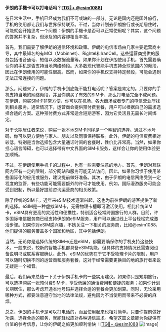 **伊朗的手機卡可以打电话吗？[[TG💪+ @esim1088](https://t.me/s/esim1088)]**

在日常生活中，手机已经成为我们不可或缺的一部分。无论是国内还是国外旅行，手机的使用都让我们与世界保持联系。不过，当你计划去伊朗旅行或长期居住时，可能就会开始思考一个问题：伊朗的手機卡是否可以正常使用呢？其实，这个问题的答案并不复杂，但涉及的内容却相当丰富。

首先，我们需要了解伊朗的通信环境和政策。伊朗的电信市场由几家主要运营商主导，其中最知名的有MCI（Mobinnet）、Rightel和IranCell。这些运营商提供的服务包括语音通话、短信以及数据流量等。如果你计划在伊朗使用手机，首先需要确认你的手机是否支持当地网络频段。大多数现代智能手机支持全球范围内的频段，因此在伊朗使用的可能性很高。然而，如果你的手机仅支持特定频段，可能会遇到无法正常连接的问题。

那么，问题来了，伊朗的手机卡到底能不能打电话呢？答案是肯定的。只要你的手机支持当地的网络频段，并且你购买了有效的SIM卡，那么打电话完全不成问题。在伊朗，购买SIM卡非常方便，你可以在机场、各大商场或者专门的电信营业厅找到相关服务。通常情况下，运营商会提供预付费套餐，用户可以根据自己的需求选择合适的方案。这种预付费方式非常适合短期游客，因为它灵活且无需长时间绑定。

对于长期居住者来说，购买一张本地SIM卡同样是一个明智的选择。通过本地号码，你可以更方便地与家人、朋友以及同事保持联系。此外，伊朗的电信资费相对较低，特别是当你选择包含大量通话时间的套餐时，性价比非常高。当然，如果你担心语言障碍，也可以选择带有中文界面的SIM卡服务，这样会让你的使用体验更加顺畅。

不过，在伊朗使用手机卡的过程中，也有一些需要注意的地方。首先，伊朗对互联网内容有一定的限制，部分网站和服务可能无法访问。因此，如果你习惯于使用某些国际化的应用或服务，建议提前做好准备。其次，由于伊朗的电信网络受到一定程度的监管，有些功能可能需要额外的许可才能使用。例如，国际漫游服务可能会受到限制，所以最好提前咨询运营商的相关政策。

除了传统的SIM卡，近年来eSIM技术逐渐兴起，这也为前往伊朗的游客提供了新的选择。eSIM是一种虚拟SIM卡，无需物理卡槽即可激活使用。相比传统SIM卡，eSIM具有更高的灵活性和便携性，特别适合经常跨国旅行的人群。目前，许多国际电信服务商已经支持伊朗的eSIM服务，用户可以通过线上平台轻松完成激活步骤。如果你对eSIM感兴趣，不妨关注一下相关的服务商，比如@esim1088，他们提供的服务覆盖多个国家和地区，其中包括伊朗。

当然，无论你是选择传统的SIM卡还是eSIM，都需要确保你的手机支持这些技术。一般来说，较新的智能手机都具备eSIM功能，但具体的支持情况还需查阅设备说明书或联系客服确认。此外，eSIM的优势在于它不受物理卡片的限制，用户可以随时切换不同的运营商和服务套餐，这对于经常需要更换目的地的旅行者来说无疑是一个福音。

最后，我们再来总结一下关于伊朗手机卡的一些实用建议。如果你只是短期旅行，可以选择购买一张预付费SIM卡，享受低廉的通话费用和便捷的服务；如果你计划长期居住，那么考虑开通本地号码并选择合适的套餐会更加划算。同时，无论采用哪种方式，都要注意遵守当地的法律法规，避免因为不当使用而带来不必要的麻烦。

总之，伊朗的手机卡是可以打电话的，而且使用起来也相对简单。只要你提前做好功课，选择合适的服务，就能轻松应对各种通信需求。希望这篇文章能为你提供有价值的参考信息，让你的伊朗之旅更加顺利愉快！[[TG💪+ @esim1088](https://t.me/s/esim1088) ![Image](https://i.postimg.cc/4NQfJmqS/Snipaste-2025-05-13-00-14-12.png)]